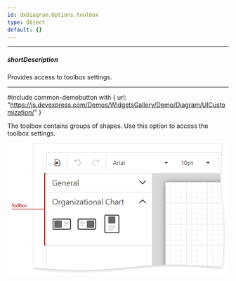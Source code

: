 ```yaml
---
id: dxDiagram.Options.toolbox
type: Object
default: {}
---
```

---
##### shortDescription
Provides access to toolbox settings.

---
#include common-demobutton with {
    url: "https://js.devexpress.com/Demos/WidgetsGallery/Demo/Diagram/UICustomization/"
}

The toolbox contains groups of shapes. Use this option to access the toolbox settings.

![Diagram toolbox](/images/diagram/toolbox.png)
